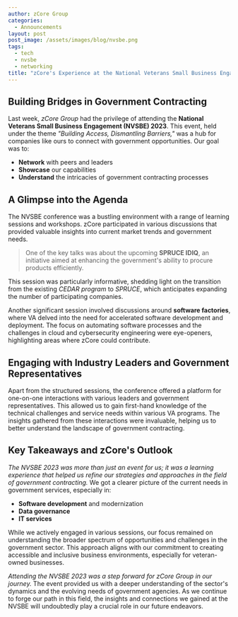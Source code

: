 ```yaml
---
author: zCore Group
categories:
  - Announcements
layout: post
post_image: /assets/images/blog/nvsbe.png
tags:
  - tech
  - nvsbe
  - networking
title: "zCore's Experience at the National Veterans Small Business Engagement (NVSBE) 2023"
---
```


## **Building Bridges in Government Contracting**

Last week, *zCore Group* had the privilege of attending the **National Veterans Small Business Engagement (NVSBE) 2023**. This event, held under the theme _"Building Access, Dismantling Barriers,"_ was a hub for companies like ours to connect with government opportunities. Our goal was to:

- **Network** with peers and leaders
- **Showcase** our capabilities
- **Understand** the intricacies of government contracting processes

## **A Glimpse into the Agenda**

The NVSBE conference was a bustling environment with a range of learning sessions and workshops. zCore participated in various discussions that provided valuable insights into current market trends and government needs. 

> One of the key talks was about the upcoming **SPRUCE IDIQ**, an initiative aimed at enhancing the government's ability to procure products efficiently. 

This session was particularly informative, shedding light on the transition from the existing *CEDAR program* to *SPRUCE*, which anticipates expanding the number of participating companies.

Another significant session involved discussions around **software factories**, where VA delved into the need for accelerated software development and deployment. The focus on automating software processes and the challenges in cloud and cybersecurity engineering were eye-openers, highlighting areas where zCore could contribute.

## **Engaging with Industry Leaders and Government Representatives**

Apart from the structured sessions, the conference offered a platform for one-on-one interactions with various leaders and government representatives. This allowed us to gain first-hand knowledge of the technical challenges and service needs within various VA programs. The insights gathered from these interactions were invaluable, helping us to better understand the landscape of government contracting.

## **Key Takeaways and zCore's Outlook**

_The NVSBE 2023 was more than just an event for us; it was a learning experience that helped us refine our strategies and approaches in the field of government contracting._ We got a clearer picture of the current needs in government services, especially in:

- **Software development** and modernization
- **Data governance**
- **IT services**

While we actively engaged in various sessions, our focus remained on understanding the broader spectrum of opportunities and challenges in the government sector. This approach aligns with our commitment to creating accessible and inclusive business environments, especially for veteran-owned businesses.

_Attending the NVSBE 2023 was a step forward for zCore Group in our journey._ The event provided us with a deeper understanding of the sector's dynamics and the evolving needs of government agencies. As we continue to forge our path in this field, the insights and connections we gained at the NVSBE will undoubtedly play a crucial role in our future endeavors.
